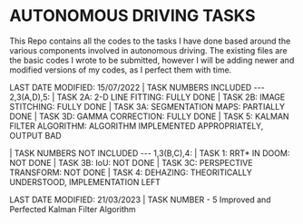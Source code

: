 # AUTONOMOUS DRIVING TASKS
This Repo contains all the codes to the tasks I have done based around the various components involved in autonomous driving. The existing files are the basic codes I wrote to be submitted, however I will be adding newer and modified versions of my codes, as I perfect them with time.

LAST DATE MODIFIED: 15/07/2022
| TASK NUMBERS INCLUDED --- 2,3(A,D),5:
 | TASK 2A: 2-D LINE FITTING: FULLY DONE
 | TASK 2B: IMAGE STITCHING: FULLY DONE
 | TASK 3A: SEGMENTATION MAPS: PARTIALLY DONE
 | TASK 3D: GAMMA CORRECTION: FULLY DONE
 | TASK 5: KALMAN FILTER ALGORITHM: ALGORITHM IMPLEMENTED APPROPRIATELY, OUTPUT BAD

| TASK NUMBERS NOT INCLUDED --- 1,3(B,C),4:
 | TASK 1: RRT* IN DOOM: NOT DONE
 | TASK 3B: IoU: NOT DONE
 | TASK 3C: PERSPECTIVE TRANSFORM: NOT DONE
 | TASK 4: DEHAZING: THEORITICALLY UNDERSTOOD, IMPLEMENTATION LEFT
 
LAST DATE MODIFIED: 21/03/2023
| TASK NUMBER - 5 Improved and Perfected Kalman Filter Algorithm
